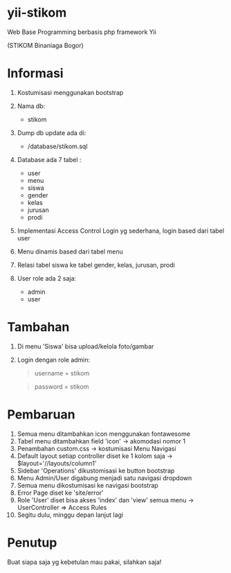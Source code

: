# yii-stikom
Web Base Programming berbasis php framework Yii

(STIKOM Binaniaga Bogor)

# Informasi
1. Kostumisasi menggunakan bootstrap
2. Nama db: 
    * stikom

3. Dump db update ada di:
    * /database/stikom.sql

4. Database ada 7 tabel :
    * user
    * menu
    * siswa
    * gender
    * kelas
    * jurusan
    * prodi

5. Implementasi Access Control Login yg sederhana, login based dari tabel user
6. Menu dinamis based dari tabel menu
7. Relasi tabel siswa ke tabel gender, kelas, jurusan, prodi 
8. User role ada 2 saja:
    * admin
    * user

# Tambahan
1. Di menu 'Siswa' bisa upload/kelola foto/gambar
2. Login dengan role admin:
    > username = stikom
    
    > password = stikom

# Pembaruan
1. Semua menu ditambahkan icon menggunakan fontawesome
2. Tabel menu ditambahkan field 'icon' -> akomodasi nomor 1
3. Penambahan custom.css -> kostumisasi Menu Navigasi
4. Default layout setiap controller diset ke 1 kolom saja -> $layout='//layouts/column1' 
5. Sidebar 'Operations' dikustomisasi ke button bootstrap
6. Menu Admin/User digabung menjadi satu navigasi dropdown
7. Semua menu dikostumisasi ke navigasi bootstrap
8. Error Page diset ke 'site/error'
9. Role 'User' diset bisa akses 'index' dan 'view' semua menu -> UserController => Access Rules
10. Segitu dulu, minggu depan lanjut lagi 

# Penutup
Buat siapa saja yg kebetulan mau pakai, silahkan saja!
